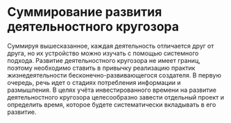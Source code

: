 # Суммирование развития деятельностного кругозора

Суммируя вышесказанное, каждая деятельность отличается друг от друга, но их устройство можно изучать с помощью системного подхода. Развитие деятельностного кругозора не имеет границ, поэтому необходимо ставить в привычку реализацию практик жизнедеятельности бесконечно-развивающегося создателя. В первую очередь, речь идет о стадиях потребления информации и размышления. В целях учёта инвестированного времени на развитие деятельностного кругозора целесообразно завести отдельный проект и определить время, которое будете систематически вкладывать в его развитие.
